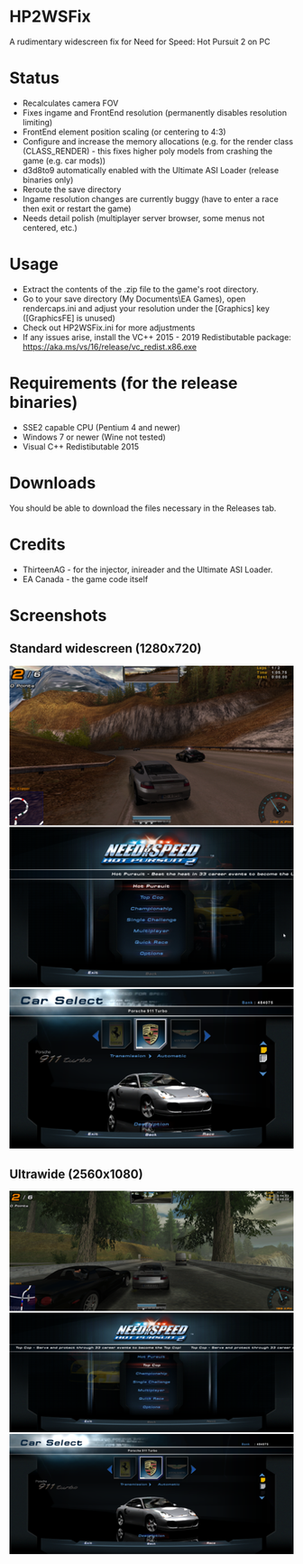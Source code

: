 # HP2WSFix
A rudimentary widescreen fix for Need for Speed: Hot Pursuit 2 on PC

# Status
- Recalculates camera FOV
- Fixes ingame and FrontEnd resolution (permanently disables resolution limiting)
- FrontEnd element position scaling (or centering to 4:3)
- Configure and increase the memory allocations (e.g. for the render class (CLASS_RENDER) - this fixes higher poly models from crashing the game (e.g. car mods))
- d3d8to9 automatically enabled with the Ultimate ASI Loader (release binaries only)
- Reroute the save directory
- Ingame resolution changes are currently buggy (have to enter a race then exit or restart the game)
- Needs detail polish (multiplayer server browser, some menus not centered, etc.)

# Usage
- Extract the contents of the .zip file to the game's root directory.
- Go to your save directory (My Documents\EA Games), open rendercaps.ini and adjust your resolution under the [Graphics] key ([GraphicsFE] is unused)
- Check out HP2WSFix.ini for more adjustments
- If any issues arise, install the VC++ 2015 - 2019 Redistibutable package: https://aka.ms/vs/16/release/vc_redist.x86.exe

# Requirements (for the release binaries)
- SSE2 capable CPU (Pentium 4 and newer)
- Windows 7 or newer (Wine not tested)
- Visual C++ Redistibutable 2015

# Downloads
You should be able to download the files necessary in the Releases tab.

# Credits
- ThirteenAG - for the injector, inireader and the Ultimate ASI Loader.
- EA Canada - the game code itself

# Screenshots
## Standard widescreen (1280x720)
![Ingame](Screenshots/W_Ingame.png)
![Main menu](Screenshots/W_Menu_Main.png)
![Car select](Screenshots/W_Menu_CarSelect.png)
## Ultrawide (2560x1080)
![Ingame](Screenshots/UW_Ingame.png)
![Main menu](Screenshots/UW_Menu_Main.png)
![Car select](Screenshots/UW_Menu_CarSelect.png)

